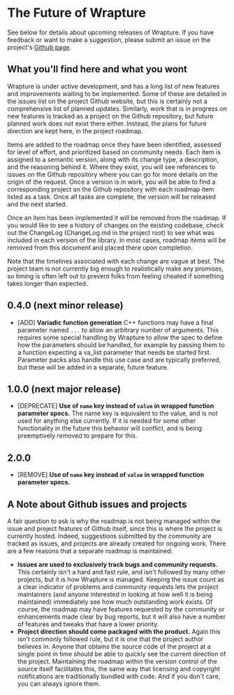# The Future of Wrapture

See below for details about upcoming releases of Wrapture. If you have feedback or want to make a suggestion, please submit an issue on the project's [Github page](https://github.com/goatshriek/wrapture).

## What you'll find here and what you wont

Wrapture is under active development, and has a long list of new features and improvements waiting to be implemented. Some of these are detailed in the issues list on the project Github website, but this is certainly not a comprehensive list of planned updates. Similarly, work that is in progress on new features is tracked as a project on the Github repository, but future planned work does not exist there either. Instead, the plans for future direction are kept here, in the project roadmap.

Items are added to the roadmap once they have been identified, assessed for level of effort, and prioritized based on community needs. Each item is assigned to a semantic version, along with its change type, a description, and the reasoning behind it. Where they exist, you will see references to issues on the Github repository where you can go for more details on the origin of the request. Once a version is in work, you will be able to find a corresponding project on the Github repository with each roadmap item listed as a task. Once all tasks are complete, the version will be released and the next started.

Once an item has been implemented it will be removed from the roadmap. If you would like to see a history of changes on the existing codebase, check out the ChangeLog (ChangeLog.md in the project root) to see what was included in each version of the library. In most cases, roadmap items will be removed from this document and placed there upon completion.

Note that the timelines associated with each change are vague at best. The project team is not currently big enough to realistically make any promises, so timing is often left out to prevent folks from feeling cheated if something takes longer than expected.

## 0.4.0 (next minor release)
 * [ADD] **Variadic function generation**
   C++ functions may have a final parameter named `...` to allow an arbitrary number of arguments. This requires some special handling by Wrapture to allow the spec to define how the parameters should be handled, for example by passing them to a function expecting a va_list parameter that needs be started first. Parameter packs also handle this use case and are typically preferred, but these will be added in a separate, future feature.

## 1.0.0 (next major release)
 * [DEPRECATE] **Use of `name` key instead of `value` in wrapped function parameter specs.**
   The name key is equivalent to the value, and is not used for anything else currently. If it is needed for some other functionality in the future this behavior will conflict, and is being preemptively removed to prepare for this.

## 2.0.0
 * [REMOVE] **Use of `name` key instead of `value` in wrapped function parameter specs.**

## A Note about Github issues and projects

A fair question to ask is why the roadmap is not being managed within the issue and project features of Github itself, since this is where the project is currently hosted. Indeed, suggestions submitted by the community are tracked as issues, and projects are already created for ongoing work. There are a few reasons that a separate roadmap is maintained:
 * **Issues are used to exclusively track bugs and community requests.**
   This certainly isn't a hard and fast rule, and isn't followed by many other projects, but it is how Wrapture is managed. Keeping the issue count as a clear indicator of problems and community requests lets the project maintainers (and anyone interested in looking at how well it is being maintained) immediately see how much outstanding work exists. Of course, the roadmap may have features requested by the community or enhancements made clear by bug reports, but it will also have a number of features and tweaks that have a lower priority.
 * **Project direction should come packaged with the product.**
   Again this isn't commonly followed rule, but it is one that the project author believes in. Anyone that obtains the source code of the project at a single point in time should be able to quickly see the current direction of the project. Maintaining the roadmap within the version control of the source itself facilitates this, the same way that licensing and copyright notifications are traditionally bundled with code. And if you don't care, you can always ignore them.
